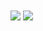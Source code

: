 <a>
  <img align="center" src="https://github-readme-stats.vercel.app/api?username=1608853426&hide_title=true&hide_border=true&show_icons=trueline_height=21&text_color=000&icon_color=000&bg_color=0,ea6161,ffc64d,fffc4d,52fa5a&theme=graywhite" />
</a>
<a>
  <img align="center" src="https://github-readme-stats.vercel.app/api/top-langs/?username=1608853426&layout=compact&hide_border=true&langs_count=10" />
</a>
